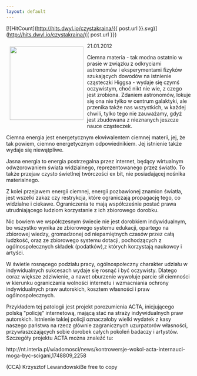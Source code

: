 ```yaml
---
layout: default
---
```


[![HitCount](http://hits.dwyl.io/czystakraina/{{ post.url }}.svg)](http://hits.dwyl.io/czystakraina/{{ post.url }})

<p><img src="{{site.baseurl}}\articles\pictures\465.ciemna energia.jpg" align="left" style="margin: 10px 10px" width="200"><!--96-->
21.01.2012</p><p>Ciemna materia - tak modna ostatnio w prasie w związku z odkryciami astronomów i eksperymentami fizyków szukających dowodów na istnienie cząsteczki Higgsa - wydaje się czymś oczywistym, choć nikt nie wie, z czego jest zrobiona. Zdaniem astronomów, lokuje się ona nie tylko w centrum galaktyki, ale przenika także nas wszystkich, w każdej chwili, tylko tego nie zauważamy, gdyż jest zbudowana z nieznanych jeszcze nauce cząsteczek.</p><p>Ciemna energia jest energetycznym ekwiwalentem ciemnej materii, jej, że tak powiem, ciemno energetycznym odpowiednikiem. Jej istnienie także wydaje się niewątpliwe.</p><p>Jasna energia to energia postrzegalna przez internet, będący wirtualnym odwzorowaniem świata widzialnego, reprezentowanego przez światło. To także przejaw czysto świetlnej twórczości ex bit, nie posiadającej nośnika materialnego.</p><p>Z kolei przejawem energii ciemnej, energii pozbawionej znamion światła, jest wszelki zakaz czy restrykcja, które ograniczają propagację tego, co widzialne i ciekawe. Ograniczenia te mają współcześnie postać prawa utrudniającego ludziom korzystanie z ich zbiorowego dorobku.</p><p>Nic bowiem we współczesnym świecie nie jest dorobkiem indywidualnym, bo wszystko wynika ze zbiorowego systemu edukacji, opartego na zbiorowej wiedzy, gromadzonej od niepamiętnych czasów przez całą ludzkość, oraz ze zbiorowego systemu dotacji, pochodzących z ogólnospołecznych składek (podatków),z których korzystają naukowcy i artyści.</p><p>W świetle rosnącego podziału pracy, ogólnospołeczny charakter udziału w indywidualnych sukcesach wydaje się rosnąć i być oczywisty. Dlatego coraz większe zdziwienie, a nawet oburzenie wywołuje parcie sił ciemności w kierunku ograniczania wolności internetu i wzmacniania ochrony indywidualnych praw autorskich, kosztem własności i praw ogólnospołecznych.</p><p>Przykładem tej patologii jest projekt porozumienia ACTA, inicjującego polską "policję" internetową, mającą stać na straży indywidualnych praw autorskich. Istnienie takiej policji oznaczałoby wielki wydatek z kasy naszego państwa na rzecz głównie zagranicznych uzurpatorów własności, przywłaszczających sobie dorobek całych pokoleń badaczy i artystów. Szczegóły projektu ACTA można znaleźć tu:</p><p>http://nt.interia.pl/wiadomosci/news/kontrowersje-wokol-acta-internauci-moga-byc-scigani,1748809,2258</p><p>(CCA) Krzysztof LewandowskiBe free to copy</p>